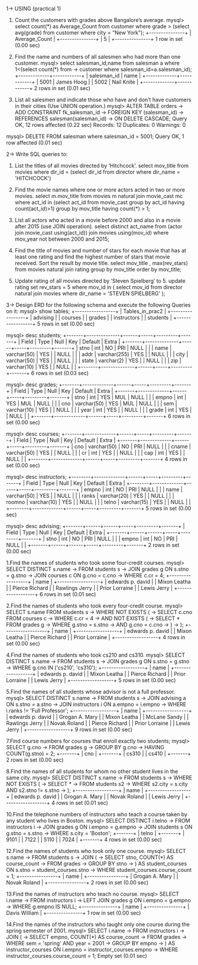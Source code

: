 1-> USING (practical 1)

1. Count the customers with grades above Bangalore’s average. 
mysql> select count(*) as Average_Count from customer where grade > (select avg(grade) from customer where city = "New York");
+---------------+
| Average_Count |
+---------------+
|             5 |
+---------------+
1 row in set (0.00 sec)

2. Find the name and numbers of all salesmen who had more than one customer. 
mysql> select salesman_id,name from salesman a where 1<(select count(*) from
    -> customer where salesman_id=a.salesman_id);
+-------------+------------+
| salesman_id | name       |
+-------------+------------+
| 5001        | James Hoog |
| 5002        | Nail Knite |
+-------------+------------+
2 rows in set (0.01 sec)

3. List all salesmen and indicate those who have and don’t have customers in their cities (Use UNION operation.) 
mysql> ALTER TABLE orders
    -> ADD CONSTRAINT fk_salesman_id
    -> FOREIGN KEY (salesman_id)
    -> REFERENCES salesman(salesman_id)
    -> ON DELETE CASCADE;
Query OK, 12 rows affected (0.22 sec)
Records: 12  Duplicates: 0  Warnings: 0

mysql> DELETE FROM salesman where salesman_id = 5001;
Query OK, 1 row affected (0.01 sec)

2-> Write SQL queries to:
1. List the titles of all movies directed by ‘Hitchcock’. 
select mov_title from movies where dir_id =
(select dir_id from director where dir_name = 'HITCHCOCK') 

2. Find the movie names where one or more actors acted in two or more movies.
select m.mov_title
    from movies m
    natural join movie_cast mc
     where act_id in (select act_id
     from movie_cast
     group by act_id
     having count(act_id)>1)
     group by mov_title
     having count(*) > 1;

3. List all actors who acted in a movie before 2000 and also in a movie after 2015 (use JOIN operation). 
select distinct act_name
from (actor join movie_cast using(act_id)) join movies using(mov_id)
where mov_year not between 2000 and 2015;

4. Find the title of movies and number of stars for each movie that has at least one rating and find the highest number of stars that movie received. Sort the result by movie title.
select mov_title , max(rev_stars)
from movies natural join rating
group by mov_title
order by mov_title;

5. Update rating of all movies directed by ‘Steven Spielberg’ to 5.
update rating set rev_stars = 5
where mov_id in ( select mov_id 
from director natural join movies
where dir_name = 'STEVEN SPIELBERG'
 );  

3-> Design ERD for the following schema and execute the following Queries on it:
mysql> show tables;
+-----------------+
| Tables_in_prac2 |
+-----------------+
| advising        |
| courses         |
| grades          |
| instructors     |
| students        |
+-----------------+
5 rows in set (0.00 sec)

mysql> desc students;
+-------+--------------+------+-----+---------+-------+
| Field | Type         | Null | Key | Default | Extra |
+-------+--------------+------+-----+---------+-------+
| stno  | int          | NO   | PRI | NULL    |       |
| name  | varchar(50)  | YES  |     | NULL    |       |
| addr  | varchar(255) | YES  |     | NULL    |       |
| city  | varchar(50)  | YES  |     | NULL    |       |
| state | varchar(2)   | YES  |     | NULL    |       |
| zip   | varchar(10)  | YES  |     | NULL    |       |
+-------+--------------+------+-----+---------+-------+
6 rows in set (0.03 sec)

mysql> desc grades;
+-------+-------------+------+-----+---------+-------+
| Field | Type        | Null | Key | Default | Extra |
+-------+-------------+------+-----+---------+-------+
| stno  | int         | YES  | MUL | NULL    |       |
| empno | int         | YES  | MUL | NULL    |       |
| cno   | varchar(50) | YES  | MUL | NULL    |       |
| sem   | varchar(10) | YES  |     | NULL    |       |
| year  | int         | YES  |     | NULL    |       |
| grade | int         | YES  |     | NULL    |       |
+-------+-------------+------+-----+---------+-------+
6 rows in set (0.00 sec)

mysql> desc courses;
+-------+-------------+------+-----+---------+-------+
| Field | Type        | Null | Key | Default | Extra |
+-------+-------------+------+-----+---------+-------+
| cno   | varchar(50) | NO   | PRI | NULL    |       |
| cname | varchar(50) | YES  |     | NULL    |       |
| cr    | int         | YES  |     | NULL    |       |
| cap   | int         | YES  |     | NULL    |       |
+-------+-------------+------+-----+---------+-------+
4 rows in set (0.00 sec)

mysql> desc instructors;
+--------+-------------+------+-----+---------+-------+
| Field  | Type        | Null | Key | Default | Extra |
+--------+-------------+------+-----+---------+-------+
| empno  | int         | NO   | PRI | NULL    |       |
| name   | varchar(50) | YES  |     | NULL    |       |
| ranks  | varchar(20) | YES  |     | NULL    |       |
| roomno | varchar(10) | YES  |     | NULL    |       |
| telno  | varchar(15) | YES  |     | NULL    |       |
+--------+-------------+------+-----+---------+-------+
5 rows in set (0.00 sec)

mysql> desc advising;
+-------+------+------+-----+---------+-------+
| Field | Type | Null | Key | Default | Extra |
+-------+------+------+-----+---------+-------+
| stno  | int  | NO   | PRI | NULL    |       |
| empno | int  | NO   | PRI | NULL    |       |
+-------+------+------+-----+---------+-------+
2 rows in set (0.00 sec)

1.Find the names of students who took some four-credit courses. 
mysql> SELECT DISTINCT s.name
    -> FROM students s
    -> JOIN grades g ON s.stno = g.stno
    -> JOIN courses c ON g.cno = c.cno
    -> WHERE c.cr = 4;
+------------------+
| name             |
+------------------+
| edwards p. david |
| Mixon Leatha     |
| Pierce Richard   |
| Rawlings Jerry   |
| Prior Lorraine   |
| Lewis Jerry      |
+------------------+
6 rows in set (0.01 sec)

2.Find the names of students who took every four-credit course. 
mysql> SELECT s.name FROM students s
    -> WHERE NOT EXISTS (
    ->     SELECT c.cno FROM courses c
    ->     WHERE c.cr = 4
    ->          AND NOT EXISTS (
    ->         SELECT * FROM grades g
    ->         WHERE g.stno = s.stno
    ->         AND g.cno = c.cno
    ->     )
    -> );
+------------------+
| name             |
+------------------+
| edwards p. david |
| Mixon Leatha     |
| Pierce Richard   |
| Prior Lorraine   |
+------------------+
4 rows in set (0.00 sec)

4.Find the names of students who took cs210 and cs310. 
mysql> SELECT DISTINCT s.name
    -> FROM students s
    -> JOIN grades g ON s.stno = g.stno
    -> WHERE g.cno IN ('cs210', 'cs310');
+------------------+
| name             |
+------------------+
| edwards p. david |
| Mixon Leatha     |
| Pierce Richard   |
| Prior Lorraine   |
| Lewis Jerry      |
+------------------+
5 rows in set (0.00 sec)

5.Find the names of all students whose advisor is not a full professor. 
mysql> SELECT DISTINCT s.name
    -> FROM students s
    -> JOIN advising a ON s.stno = a.stno
    -> JOIN instructors i ON a.empno = i.empno
    -> WHERE i.ranks != 'Full Professor';
+------------------+
| name             |
+------------------+
| edwards p. david |
| Grogan A. Mary   |
| Mixon Leatha     |
| McLane Sandy     |
| Rawlings Jerry   |
| Novak Roland     |
| Pierce Richard   |
| Prior Lorraine   |
| Lewis Jerry      |
+------------------+
9 rows in set (0.00 sec)

7.Find course numbers for courses that enroll exactly two students; 
mysql> SELECT g.cno
    -> FROM grades g
    -> GROUP BY g.cno
    -> HAVING COUNT(g.stno) = 2;
+-------+
| cno   |
+-------+
| cs310 |
| cs410 |
+-------+
2 rows in set (0.00 sec)

8.Find the names of all students for whom no other student lives in the same city. 
mysql> SELECT DISTINCT s.name
    -> FROM students s
    -> WHERE NOT EXISTS (
    ->     SELECT *
    ->     FROM students s2
    ->     WHERE s2.city = s.city AND s2.stno != s.stno
    -> );
+------------------+
| name             |
+------------------+
| edwards p. david |
| Grogan A. Mary   |
| Novak Roland     |
| Lewis Jerry      |
+------------------+
4 rows in set (0.01 sec)

10.Find the telephone numbers of instructors who teach a course taken by any student who lives in Boston. 
mysql> SELECT DISTINCT i.telno
    -> FROM instructors i
    -> JOIN grades g ON i.empno = g.empno
    -> JOIN students s ON g.stno = s.stno
    -> WHERE s.city = 'Boston';
+-------+
| telno |
+-------+
| 9101  |
| 7122  |
| 5110  |
| 7024  |
+-------+
4 rows in set (0.00 sec)

12.Find the names of students who took only one course. 
mysql> SELECT s.name
    -> FROM students s
    -> JOIN (
    ->     SELECT stno, COUNT(*) AS course_count
    ->     FROM grades
    ->     GROUP BY stno
    -> ) AS student_courses ON s.stno = student_courses.stno
    -> WHERE student_courses.course_count = 1;
+----------------+
| name           |
+----------------+
| Grogan A. Mary |
| Novak Roland   |
+----------------+
2 rows in set (0.00 sec)

13.Find the names of instructors who teach no course. 
mysql> SELECT i.name
    -> FROM instructors i
    -> LEFT JOIN grades g ON i.empno = g.empno
    -> WHERE g.empno IS NULL;
+---------------+
| name          |
+---------------+
| Davis William |
+---------------+
1 row in set (0.00 sec)

14.Find the names of the instructors who taught only one course during the spring semester of 2001. 
mysql> SELECT i.name
    -> FROM instructors i
    -> JOIN (
    ->     SELECT empno, COUNT(*) AS course_count
    ->     FROM grades
    ->     WHERE sem = 'spring' AND year = 2001
    ->     GROUP BY empno
    -> ) AS instructor_courses ON i.empno = instructor_courses.empno
    -> WHERE instructor_courses.course_count = 1;
Empty set (0.01 sec)